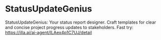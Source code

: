 # StatusUpdateGenius
StatusUpdateGenius: Your status report designer. Craft templates for clear and concise project progress updates to stakeholders.
Fast try: https://illa.ai/ai-agent/ILAex4p1C7UJ/detail
